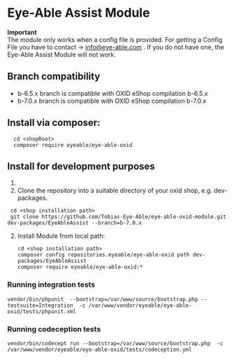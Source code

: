 # Eye-Able Assist Module

**Important** <br>
The module only works when a config file is provided. For getting a Config File you have to contact -> info@eye-able.com . If you do not have one, the Eye-Able Assist Module will not work.

## Branch compatibility

* b-6.5.x branch is compatible with OXID eShop compilation b-6.5.x
* b-7.0.x branch is compatible with OXID eShop compilation b-7.0.x

## Install via composer: 
 ```
   cd <shopRoot>
   composer require eyeable/eye-able-oxid
```

## Install for development purposes
1. 
2. Clone the repository into a suitable directory of your oxid shop, e.g. dev-packages.
 ```
  cd <shop installation path>
  git clone https://github.com/Tobias-Eye-Able/eye-able-oxid-module.git dev-packages/EyeAbleAssist --branch=b-7.0.x
```
2. Install Module from local path:
     ```
   cd <shop installation path>
   composer config repositories.eyeable/eye-able-oxid path dev-packages/EyeAbleAssist
   composer require eyeable/eye-able-oxid:*
   ```
### Running integration tests

 ```
 vendor/bin/phpunit  --bootstrap=/var/www/source/bootstrap.php --testsuite=Integration  -c /var/www/vendor/eyeable/eye-able-oxid/tests/phpunit.xml 
 ```

### Running codeception tests
```
vendor/bin/codecept run --bootstrap=/var/www/source/bootstrap.php  -c /var/www/vendor/eyeable/eye-able-oxid/tests/codeception.yml
```